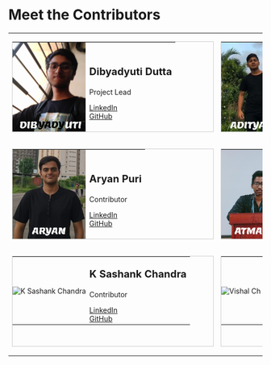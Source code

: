 # Meet the Contributors

<table>
  <tr>
    <td style="width:400px;">
      <table style="width:400px; height: 180px; border: 1px solid #ccc;">
        <tr>
          <td style="padding: 0px;">
            <img src="assets/Group 1.png" alt="Dibyadyuti Dutta" style="height: 180px; object-fit: cover;">
          </td>
          <td>
            <p style="font-weight: 700; font-size: 20px;">Dibyadyuti Dutta</p>
            <p>Project Lead</p>
              <a href="https://www.linkedin.com/in/dibyadyuti-dutta">LinkedIn</a><br>
              <a href="https://github.com/unknownguy49">GitHub</a>
          </td>
        </tr>
      </table>
    </td>
    <td style="width:400px;">
      <table style="width:400px; height: 180px; border: 1px solid #ccc;">
        <tr>
          <td style="padding: 0px;">
            <img src="assets/Group 3.png" alt="Adityaraj Singh Rathore" style="height: 180px; object-fit: cover;">
          </td>
          <td>
            <p style="font-weight: 700; font-size: 20px;">Adityaraj Singh Rathore</p>
            <p>Contributor</p>
                <a href="https://www.linkedin.com/in/adityaraj-singh-rathore-7033452b1">LinkedIn</a><br>
                <a href="https://github.com/adityaraj-25">GitHub</a>
          </td>
        </tr>
      </table>
    </td>
  </tr>
  
  <tr>
    <td style="width:400px;">
      <table style="width:400px; height: 180px; border: 1px solid #ccc;">
        <tr>
          <td style="padding: 0px;">
            <img src="assets/Group 2.png" alt="Aryan Puri" style="height: 180px; object-fit: cover;">
          </td>
          <td>
            <p style="font-weight: 700; font-size: 20px;">Aryan Puri</p>
            <p>Contributor</p>
              <a href="https://www.linkedin.com/in/aryan-puri-5b04b1293">LinkedIn</a><br>
              <a href="https://github.com/Aryan-Puri-23">GitHub</a>
          </td>
        </tr>
      </table>
    </td>
    <td style="width:400px;">
      <table style="width:400px; height: 180px; border: 1px solid #ccc;">
        <tr>
          <td style="padding: 0px;">
            <img src="assets/Group 6.png" alt="Atmadip Bakshi" style="height: 180px; object-fit: cover;">
          </td>
          <td>
            <p style="font-weight: 700; font-size: 20px;">Atmadip Bakshi</p>
            <p>Contributor</p>
              <a href="https://www.linkedin.com/in/atmadipbakshi">LinkedIn</a><br>
              <a href="https://github.com/AtmadipBakshi">GitHub</a>
            </ul>
          </td>
        </tr>
      </table>
    </td>
  </tr>

  <tr>
    <td style="width:400px;">
      <table style="width:400px; height: 180px; border: 1px solid #ccc;">
        <tr>
          <td style="padding: 0px;">
            <img src="assets/Group 4.png" alt="K Sashank Chandra" style="height: 180px; object-fit: cover;">
          </td>
          <td>
            <p style="font-weight: 700; font-size: 20px;">K Sashank Chandra</p>
            <p>Contributor</p>
                <a href="https://www.linkedin.com/in/ksashank">LinkedIn</a><br>
                <a href="https://github.com/sashank46">GitHub</a>
          </td>
        </tr>
      </table>
    </td>
    <td style="width:400px;">
      <table style="width:400px; height: 180px; border: 1px solid #ccc;">
        <tr>
          <td style="padding: 0px;">
            <img src="assets/Group 5.png" alt="Vishal Ch" style="height: 180px; object-fit: cover;">
          </td>
          <td>
            <p style="font-weight: 700; font-size: 20px;">Vishal Ch</p>
            <p>Contributor</p>
              <a href="https://www.linkedin.com/in/vishal-ch-2b2761292">LinkedIn</a><br>
              <a href="https://github.com/Vishalch118">GitHub</a>
            </ul>
          </td>
        </tr>
      </table>
    </td>
  </tr>
</table>
